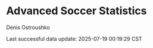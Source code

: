 # Advanced Soccer Statistics
Denis Ostroushko

<!-- gfm -->

Last successful data update: 2025-07-19 00:19:29 CST
